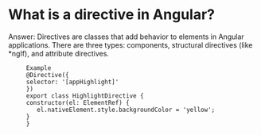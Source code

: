 # What is a directive in Angular?

   Answer: Directives are classes that add behavior to elements in Angular applications. 
   There are three types: components, structural directives (like *ngIf), and attribute directives.

         Example
         @Directive({
         selector: '[appHighlight]'
         })
         export class HighlightDirective {
         constructor(el: ElementRef) {
            el.nativeElement.style.backgroundColor = 'yellow';
         }
         }


